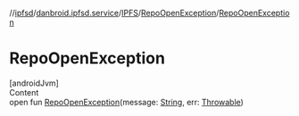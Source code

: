 //[ipfsd](../../../index.md)/[danbroid.ipfsd.service](../../index.md)/[IPFS](../index.md)/[RepoOpenException](index.md)/[RepoOpenException](-repo-open-exception.md)



# RepoOpenException  
[androidJvm]  
Content  
open fun [RepoOpenException](-repo-open-exception.md)(message: [String](https://docs.oracle.com/javase/8/docs/api/java/lang/String.html), err: [Throwable](https://docs.oracle.com/javase/8/docs/api/java/lang/Throwable.html))  



